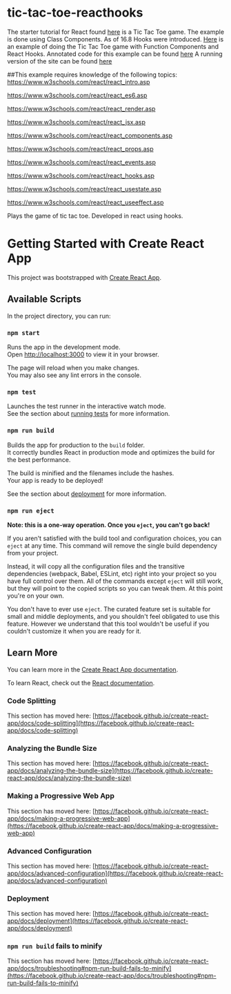 # tic-tac-toe-reacthooks

The starter tutorial for React found [here](https://reactjs.org/tutorial/tutorial.html) is a Tic Tac Toe game. The example is done using Class Components.
As of 16.8 Hooks were introduced.
[Here](https://www.youtube.com/watch?v=3P8orW_DeEw) is an example of doing the Tic Tac Toe game with Function Components and React Hooks.
Annotated code for this example can be found [here](https://github.com/lawscause/tic-tac-toe-reacthooks)
A running version of the site can be found [here](https://lawscause.github.io/tic-tac-toe-reacthooks/)

##This example requires knowledge of the following topics:
https://www.w3schools.com/react/react_intro.asp

https://www.w3schools.com/react/react_es6.asp

https://www.w3schools.com/react/react_render.asp

https://www.w3schools.com/react/react_jsx.asp

https://www.w3schools.com/react/react_components.asp

https://www.w3schools.com/react/react_props.asp

https://www.w3schools.com/react/react_events.asp

https://www.w3schools.com/react/react_hooks.asp

https://www.w3schools.com/react/react_usestate.asp

https://www.w3schools.com/react/react_useeffect.asp

Plays the game of tic tac toe. Developed in react using hooks.

# Getting Started with Create React App

This project was bootstrapped with [Create React App](https://github.com/facebook/create-react-app).

## Available Scripts

In the project directory, you can run:

### `npm start`

Runs the app in the development mode.\
Open [http://localhost:3000](http://localhost:3000) to view it in your browser.

The page will reload when you make changes.\
You may also see any lint errors in the console.

### `npm test`

Launches the test runner in the interactive watch mode.\
See the section about [running tests](https://facebook.github.io/create-react-app/docs/running-tests) for more information.

### `npm run build`

Builds the app for production to the `build` folder.\
It correctly bundles React in production mode and optimizes the build for the best performance.

The build is minified and the filenames include the hashes.\
Your app is ready to be deployed!

See the section about [deployment](https://facebook.github.io/create-react-app/docs/deployment) for more information.

### `npm run eject`

**Note: this is a one-way operation. Once you `eject`, you can't go back!**

If you aren't satisfied with the build tool and configuration choices, you can `eject` at any time. This command will remove the single build dependency from your project.

Instead, it will copy all the configuration files and the transitive dependencies (webpack, Babel, ESLint, etc) right into your project so you have full control over them. All of the commands except `eject` will still work, but they will point to the copied scripts so you can tweak them. At this point you're on your own.

You don't have to ever use `eject`. The curated feature set is suitable for small and middle deployments, and you shouldn't feel obligated to use this feature. However we understand that this tool wouldn't be useful if you couldn't customize it when you are ready for it.

## Learn More

You can learn more in the [Create React App documentation](https://facebook.github.io/create-react-app/docs/getting-started).

To learn React, check out the [React documentation](https://reactjs.org/).

### Code Splitting

This section has moved here: [https://facebook.github.io/create-react-app/docs/code-splitting](https://facebook.github.io/create-react-app/docs/code-splitting)

### Analyzing the Bundle Size

This section has moved here: [https://facebook.github.io/create-react-app/docs/analyzing-the-bundle-size](https://facebook.github.io/create-react-app/docs/analyzing-the-bundle-size)

### Making a Progressive Web App

This section has moved here: [https://facebook.github.io/create-react-app/docs/making-a-progressive-web-app](https://facebook.github.io/create-react-app/docs/making-a-progressive-web-app)

### Advanced Configuration

This section has moved here: [https://facebook.github.io/create-react-app/docs/advanced-configuration](https://facebook.github.io/create-react-app/docs/advanced-configuration)

### Deployment

This section has moved here: [https://facebook.github.io/create-react-app/docs/deployment](https://facebook.github.io/create-react-app/docs/deployment)

### `npm run build` fails to minify

This section has moved here: [https://facebook.github.io/create-react-app/docs/troubleshooting#npm-run-build-fails-to-minify](https://facebook.github.io/create-react-app/docs/troubleshooting#npm-run-build-fails-to-minify)
